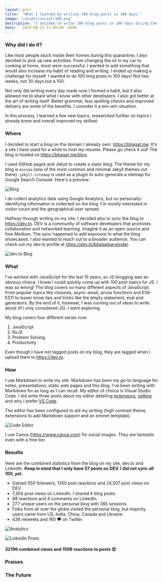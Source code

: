 ```yaml
---
layout: post
title:  "What I learned by writing 100 blog posts in 100 days."
image: "/assets/social/100.png"
description: "I decided to write 100 blog posts in 100 days during the quarantine. This is the result."
date:   2020-08-23 12:00:00 -0500
---
```


### Why did I do it?

Like most people stuck inside their homes during this quarantine, I also decided to pick up new activities. From changing the oil in my car to cooking at home, most were successful. I wanted to add something that would also increase my habit of reading and writing. I ended up making a challenge for myself. I wanted to do 100 blog posts in 100 days! Not two weeks, not 30 days but a 100.

Not only did writing every day made sure I formed a habit, but it also allowed me to share what I know with other developers. I also got better at the art of writing itself. Better grammar, less spelling checks and improved delivery are some of the benefits. I consider it a win-win situation.

In this process, I learned a few new topics, researched further on topics I already knew and overall improved my skillset.

### Where

I decided to start a blog on the domain I already own: https://bhagat.me. It's a site I have used for a while to host my resume. Please go check it out! The blog is hosted on https://bhagat.me/blog.

I used GitHub pages and Jekyll to create a static blog. The theme for my blog is `minima` (one of the most common and minimal Jekyll themes out there). `jekyll-sitemap` is used as a plugin to auto-generate a sitemap for Google Search Console. Here's a preview:

![Blog](/blog/assets/blog-screenshot.png "Blog Screenshot From bhagat.me")

I do collect analytics data using Google Analytics, but no personally-identifying information is collected on the blog. I'm mostly interested in visitor count and the geographical user spread.

Halfway through writing on my site, I decided also to sync the blog to https://dev.to. DEV is a community of software developers that promotes collaboration and networked learning. Imagine it as an open-source and free Medium. The sync happened to add exposure to what the blog showcased. I also wanted to reach out to a broader audience. You can check out my dev.to profile at https://dev.to/bhagatparwinder.

![dev.to Blog](/blog/assets/dev-to-screenshot.png "Blog Screenshot From dev.to")

### What

I've worked with JavaScript for the last 15 years, so JS blogging was an obvious choice. I knew I could quickly come up with 100 post topics for JS. I was so wrong! The blog covers so many different aspects of JavaScript. From popular topics like closures, async-await, arrow functions and ES6-ES11 to lesser know tips and tricks like the empty statement, eval and generators. By the end of it, however, I was running out of ideas to write about (if I only considered JS). I went exploring.

My blog covers four different series now:

1. JavaScript
2. RxJS
3. Problem Solving
4. Productivity

Even though I have not tagged posts on my blog, they are tagged when I upload them to https://dev.to.

### How

I use Markdown to write my site. Markdown has been my go-to language for notes, presentations, static web pages and this blog. I've been writing with Markdown for as long as I can recall. My editor of choice is Visual Studio Code. I did write three posts about my editor detailing [extensions](https://bhagat.me/blog/2020/06/28/top-10-vscode-extensions.html), [setting](https://bhagat.me/blog/2020/07/11/top-10-vs-code-settings.html) and why I prefer [VS Code](https://bhagat.me/blog/2020/06/17/code-editor-visual-studio-code.html).

The editor has been configured to aid my writing (high contrast theme, extensions to add Markdown support and an emmet template).

![Code Editor](/blog/assets/code-screenshot.png "Blog Setup in Visual Studio Code")

I use Canva (https://www.canva.com) for social images. They are fantastic even with a free tier.

### Results

Here are the combined statistics from the blog on my site, dev.to and LinkedIn. **Keep in mind that I only have 57 posts on DEV. I did not sync all 100, yet.**

- Gained 550 followers, 1350 post reactions and 24,507 post views on DEV.
- 7,304 post views on LinkedIn. I shared 4 blog posts.
- 88 reactions and 4 comments on LinkedIn.
- 277 unique users on the personal blog with 385 sessions.
- Folks from all over the globe visited the personal blog, but majority users came from US, India, China, Canada and Ukraine.
- 438 retweets and 160 ♥️ on Twitter

![Analytics](/blog/assets/ga.png?style=centerme "Google Analytics Screenshot")

![LinkedIn Posts](/blog/assets/li-posts.png?style=centerme "Screenshot of 4 Posts on LinkedIn")

#### 32196 combined views and 1598 reactions to posts 😍

### Praises

### The Future
